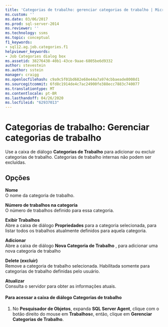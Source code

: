 ```yaml
---
title: 'Categorias de trabalho: gerenciar categorias de trabalho | Microsoft Docs'
ms.custom: ''
ms.date: 03/06/2017
ms.prod: sql-server-2014
ms.reviewer: ''
ms.technology: ssms
ms.topic: conceptual
f1_keywords:
- sql12.ag.job.categories.f1
helpviewer_keywords:
- Job Categories dialog box
ms.assetid: 38276438-40b1-43ce-9aae-6805be6d9332
author: stevestein
ms.author: sstein
manager: craigg
ms.openlocfilehash: c9a9c5f01bd682e68e44a7a974cbbaeade8008d1
ms.sourcegitcommit: 6fd8c1914de4c7ac24900fe388ecc7883c740077
ms.translationtype: MT
ms.contentlocale: pt-BR
ms.lasthandoff: 04/26/2020
ms.locfileid: "62937013"
---
```

# <a name="job-categories-manage-job-categories"></a>Categorias de trabalho: Gerenciar categorias de trabalho
  Use a caixa de diálogo **Categorias de Trabalho** para adicionar ou excluir categorias de trabalho. Categorias de trabalho internas não podem ser excluídas.  
  
## <a name="options"></a>Opções  
 **Nome**  
 O nome da categoria de trabalho.  
  
 **Número de trabalhos na categoria**  
 O número de trabalhos definido para essa categoria.  
  
 **Exibir Trabalhos**  
 Abre a caixa de diálogo **Propriedades** para a categoria selecionada, para listar todos os trabalhos atualmente definidos para aquela categoria.  
  
 **Adicionar**  
 Abre a caixa de diálogo **Nova Categoria de Trabalho** , para adicionar uma nova categoria de trabalho  
  
 **Delete (excluir)**  
 Remove a categoria de trabalho selecionada. Habilitada somente para categorias de trabalho definidas pelo usuário.  
  
 **Atualizar**  
 Consulta o servidor para obter as informações atuais.  
  
#### <a name="to-access-the-job-categories-dialog-box"></a>Para acessar a caixa de diálogo Categorias de trabalho  
  
1.  No **Pesquisador de Objetos**, expanda **SQL Server Agent**, clique com o botão direito do mouse em **Trabalhos**e, então, clique em **Gerenciar Categorias de Trabalho**.  
  
  
